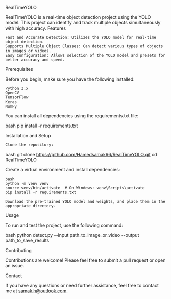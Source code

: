 RealTimeYOLO

RealTimeYOLO is a real-time object detection project using the YOLO model. This project can identify and track multiple objects simultaneously with high accuracy.
Features

    Fast and Accurate Detection: Utilizes the YOLO model for real-time object detection.
    Supports Multiple Object Classes: Can detect various types of objects in images or videos.
    Easy Configuration: Allows selection of the YOLO model and presets for better accuracy and speed.

Prerequisites

Before you begin, make sure you have the following installed:

    Python 3.x
    OpenCV
    TensorFlow
    Keras
    NumPy

You can install all dependencies using the requirements.txt file:

        

bash
pip install -r requirements.txt

Installation and Setup

    Clone the repository:

            

bash
git clone https://github.com/Hamedsamak66/RealTimeYOLO.git
cd RealTimeYOLO

Create a virtual environment and install dependencies:

        

    bash
    python -m venv venv
    source venv/bin/activate  # On Windows: venv\Scripts\activate
    pip install -r requirements.txt

    Download the pre-trained YOLO model and weights, and place them in the appropriate directory.

Usage

To run and test the project, use the following command:

        

bash
python detect.py --input path_to_image_or_video --output path_to_save_results

Contributing

Contributions are welcome! Please feel free to submit a pull request or open an issue.

Contact

If you have any questions or need further assistance, feel free to contact me at samak.h@outlook.com.
